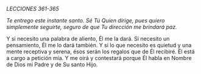 *LECCIONES 361-365*

*Te entrego este instante santo. Sé Tú Quien dirige, pues quiero simplemente seguirte, seguro de que Tu dirección me brindará paz.*

Y si necesito una palabra de aliento, Él me la dará. Si necesito un pensamiento, Él me lo dará también. Y si lo que necesito es quietud y una mente receptiva y serena, ésos serán los regalos que de Él recibiré. Él está a cargo a petición mía. Y me oirá y contestará porque Él habla en Nombre de Dios mi Padre y de Su santo Hijo.